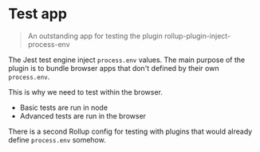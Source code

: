 # Test app

> An outstanding app for testing the plugin rollup-plugin-inject-process-env

The Jest test engine inject `process.env` values.
The main purpose of the plugin is to bundle browser apps that don't defined by their own `process.env`.

This is why we need to test within the browser.

* Basic tests are run in node
* Advanced tests are run in the browser

There is a second Rollup config for testing with plugins that would already define `process.env` somehow.
